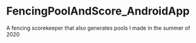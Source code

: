 # FencingPoolAndScore_AndroidApp
A fencing scorekeeper that also generates pools I made in the summer of 2020
